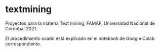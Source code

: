 # textmining
Proyectos para la materia Text mining, FAMAF, Universidad Nacional de Córdoba, 2021. 

El procedimiento usado está explicado en el notebook de Google Colab correspondiente.
